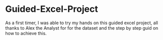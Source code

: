 # Guided-Excel-Project
As a first timer, I was able to try my hands on this guided excel project, all thanks to Alex the Analyst for for the dataset and the step by step guid on how to achieve this.
